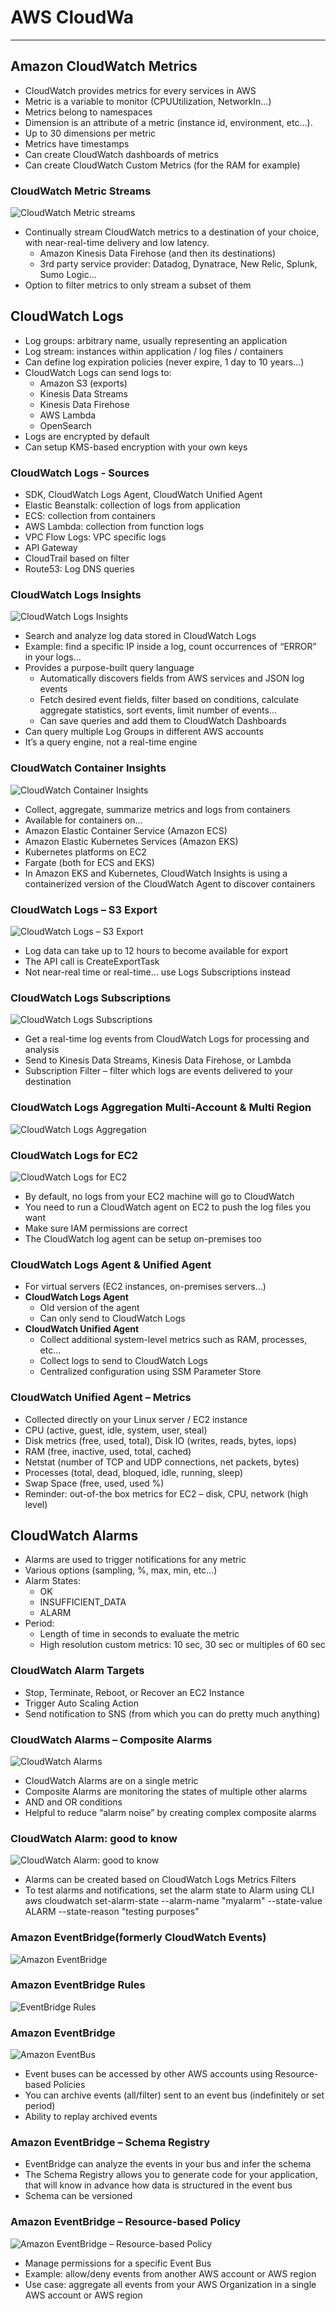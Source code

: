 # AWS CloudWa

---
## Amazon CloudWatch Metrics
* CloudWatch provides metrics for every services in AWS
* Metric is a variable to monitor (CPUUtilization, NetworkIn…)
* Metrics belong to namespaces
* Dimension is an attribute of a metric (instance id, environment, etc…).
* Up to 30 dimensions per metric
* Metrics have timestamps
* Can create CloudWatch dashboards of metrics
* Can create CloudWatch Custom Metrics (for the RAM for example)
### CloudWatch Metric Streams
![CloudWatch Metric streams](../Image/CloudWatch_Metric_Stream.png)
* Continually stream CloudWatch metrics to a destination of your choice, with near-real-time delivery and low latency.
  * Amazon Kinesis Data Firehose (and then its destinations)
  * 3rd party service provider: Datadog, Dynatrace, New Relic, Splunk, Sumo Logic…
* Option to filter metrics to only stream a subset of them
## CloudWatch Logs
* Log groups: arbitrary name, usually representing an application
* Log stream: instances within application / log files / containers
* Can define log expiration policies (never expire, 1 day to 10 years…)
* CloudWatch Logs can send logs to:
  * Amazon S3 (exports)
  * Kinesis Data Streams
  * Kinesis Data Firehose
  * AWS Lambda
  * OpenSearch
* Logs are encrypted by default
* Can setup KMS-based encryption with your own keys
### CloudWatch Logs - Sources
* SDK, CloudWatch Logs Agent, CloudWatch Unified Agent
* Elastic Beanstalk: collection of logs from application
* ECS: collection from containers
* AWS Lambda: collection from function logs
* VPC Flow Logs: VPC specific logs
* API Gateway
* CloudTrail based on filter
* Route53: Log DNS queries
### CloudWatch Logs Insights
![CloudWatch Logs Insights](../Image/CloudWatch_Log_Insights.png)
* Search and analyze log data stored in CloudWatch Logs
* Example: find a specific IP inside a log, count occurrences of “ERROR” in your logs…
* Provides a purpose-built query language
  * Automatically discovers fields from AWS services and JSON log events
  * Fetch desired event fields, filter based on conditions, calculate aggregate statistics, sort events, limit number of events…
  * Can save queries and add them to CloudWatch Dashboards
* Can query multiple Log Groups in different AWS accounts
* It’s a query engine, not a real-time engine
### CloudWatch Container Insights
![CloudWatch Container Insights](../Image/CloudWatch_Container_Insights.png)
* Collect, aggregate, summarize metrics and logs from containers
* Available for containers on…
* Amazon Elastic Container Service (Amazon ECS)
* Amazon Elastic Kubernetes Services (Amazon EKS)
* Kubernetes platforms on EC2
* Fargate (both for ECS and EKS)
* In Amazon EKS and Kubernetes, CloudWatch Insights is using a containerized version of the CloudWatch Agent to discover containers
### CloudWatch Logs – S3 Export
![CloudWatch Logs – S3 Export](../Image/CloudWatch_Log_S3.png)
* Log data can take up to 12 hours to become available for export
* The API call is CreateExportTask
* Not near-real time or real-time… use Logs Subscriptions instead
### CloudWatch Logs Subscriptions
![CloudWatch Logs Subscriptions](../Image/CloudWatch_Log_Subscriptions.png)
* Get a real-time log events from CloudWatch Logs for processing and analysis
* Send to Kinesis Data Streams, Kinesis Data Firehose, or Lambda
* Subscription Filter – filter which logs are events delivered to your destination
### CloudWatch Logs Aggregation Multi-Account & Multi Region
![CloudWatch Logs Aggregation](../Image/CloudWatch_log_Aggregation.png)
### CloudWatch Logs for EC2
![CloudWatch Logs for EC2](../Image/CloudWath_logs_EC2.png)
* By default, no logs from your EC2 machine will go to CloudWatch
* You need to run a CloudWatch agent on EC2 to push the log files you want
* Make sure IAM permissions are correct
* The CloudWatch log agent can be setup on-premises too
### CloudWatch Logs Agent & Unified Agent
* For virtual servers (EC2 instances, on-premises servers…)
* **CloudWatch Logs Agent**
  * Old version of the agent
  * Can only send to CloudWatch Logs
* **CloudWatch Unified Agent**
  * Collect additional system-level metrics such as RAM, processes, etc…
  * Collect logs to send to CloudWatch Logs
  * Centralized configuration using SSM Parameter Store
### CloudWatch Unified Agent – Metrics
* Collected directly on your Linux server / EC2 instance
* CPU (active, guest, idle, system, user, steal)
* Disk metrics (free, used, total), Disk IO (writes, reads, bytes, iops)
* RAM (free, inactive, used, total, cached)
* Netstat (number of TCP and UDP connections, net packets, bytes)
* Processes (total, dead, bloqued, idle, running, sleep)
* Swap Space (free, used, used %)
* Reminder: out-of-the box metrics for EC2 – disk, CPU, network (high level)
## CloudWatch Alarms
* Alarms are used to trigger notifications for any metric
* Various options (sampling, %, max, min, etc…)
* Alarm States:
  * OK
  * INSUFFICIENT_DATA
  * ALARM
* Period:
  * Length of time in seconds to evaluate the metric
  * High resolution custom metrics: 10 sec, 30 sec or multiples of 60 sec
### CloudWatch Alarm Targets
* Stop, Terminate, Reboot, or Recover an EC2 Instance
* Trigger Auto Scaling Action
* Send notification to SNS (from which you can do pretty much anything)
### CloudWatch Alarms – Composite Alarms
![CloudWatch Alarms](../Image/ClouudWatch_Alarms_composite.png)
* CloudWatch Alarms are on a single metric
* Composite Alarms are monitoring the states of multiple other alarms
* AND and OR conditions
* Helpful to reduce “alarm noise” by creating complex composite alarms
### CloudWatch Alarm: good to know
![CloudWatch Alarm: good to know](../Image/CloudWatch_Alaram.png)
* Alarms can be created based on CloudWatch Logs Metrics Filters
* To test alarms and notifications, set the alarm state to Alarm using CLI aws cloudwatch set-alarm-state --alarm-name "myalarm" --state-value ALARM --state-reason "testing purposes"
### Amazon EventBridge(formerly CloudWatch Events)
![Amazon EventBridge](../Image/Amazon_EventBridge.png)
### Amazon EventBridge Rules
![EventBridge Rules](../Image/EventBridge_Rules.png)
### Amazon EventBridge
![Amazon EventBus](../Image/Event_Bus.png)
* Event buses can be accessed by other AWS accounts using Resource-based Policies
* You can archive events (all/filter) sent to an event bus (indefinitely or set period)
* Ability to replay archived events
### Amazon EventBridge – Schema Registry
* EventBridge can analyze the events in your bus and infer the schema
* The Schema Registry allows you to generate code for your application, that will know in advance how data is structured in the event bus
* Schema can be versioned
### Amazon EventBridge – Resource-based Policy
![Amazon EventBridge – Resource-based Policy](../Image/EvenetBridge_Resource_based_policy.png)
* Manage permissions for a specific Event Bus
* Example: allow/deny events from another AWS account or AWS region
* Use case: aggregate all events from your AWS Organization in a single AWS account or AWS region